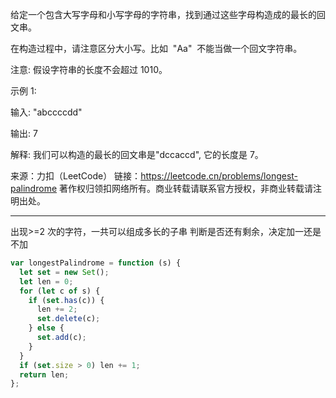 给定一个包含大写字母和小写字母的字符串，找到通过这些字母构造成的最长的回文串。

在构造过程中，请注意区分大小写。比如  "Aa"  不能当做一个回文字符串。

注意:
假设字符串的长度不会超过 1010。

示例 1:

输入:
"abccccdd"

输出:
7

解释:
我们可以构造的最长的回文串是"dccaccd", 它的长度是 7。

来源：力扣（LeetCode）
链接：https://leetcode.cn/problems/longest-palindrome
著作权归领扣网络所有。商业转载请联系官方授权，非商业转载请注明出处。

---

出现>=2 次的字符，一共可以组成多长的子串
判断是否还有剩余，决定加一还是不加

```javascript
var longestPalindrome = function (s) {
  let set = new Set();
  let len = 0;
  for (let c of s) {
    if (set.has(c)) {
      len += 2;
      set.delete(c);
    } else {
      set.add(c);
    }
  }
  if (set.size > 0) len += 1;
  return len;
};
```
